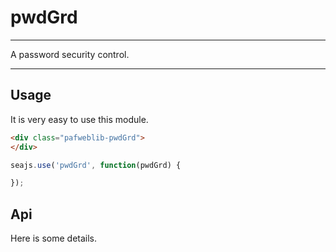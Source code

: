 # pwdGrd

---

A password security control.

---

## Usage

It is very easy to use this module.

````html
<div class="pafweblib-pwdGrd">
</div>
````

```javascript
seajs.use('pwdGrd', function(pwdGrd) {

});
```

## Api

Here is some details.
